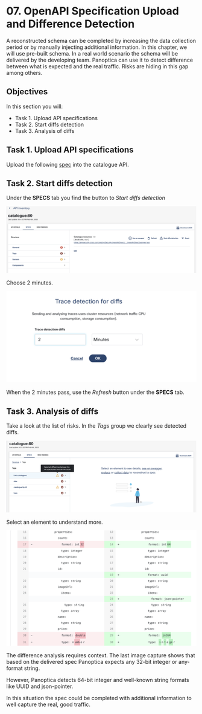 # 07. OpenAPI Specification Upload and Difference Detection

A reconstructed schema can be completed by increasing the data collection period or by manually injecting additional information. In this chapter, we will use pre-built schema. In a real world scenario the schema will be delivered by the developing team. Panoptica can use it to detect difference between what is expected and the real traffic. Risks are hiding in this gap among others.

## Objectives

In this section you will:

- Task 1. Upload API specifications
- Task 2. Start diffs detection
- Task 3. Analysis of diffs

## Task 1. Upload API specifications

Upload the following [spec](https://eti-demos.github.io/sockshoppayload/catalogue.json) into the catalogue API.

## Task 2. Start diffs detection

Under the **SPECS** tab you find the button to *Start diffs detection*

![](./images/Screenshot%202023-02-06%20at%2017.20.11.png)

Choose 2 minutes.

![](./images/Screenshot%202023-02-06%20at%2017.20.00.png)

When the 2 minutes pass, use the *Refresh* button under the **SPECS** tab.

## Task 3. Analysis of diffs

Take a look at the list of risks. In the *Tags* group we clearly see detected diffs.

![](./images/Screenshot%202023-02-06%20at%2017.18.32.png)

Select an element to understand more.

![](./images/Screenshot%202023-02-06%20at%2017.18.55.png)

The difference analysis requires context. The last image capture shows that based on the delivered spec Panoptica expects any 32-bit integer or any-format string.

However, Panoptica detects 64-bit integer and well-known string formats like UUID and json-pointer.

In this situation the spec could be completed with additional information to well capture the real, good traffic.